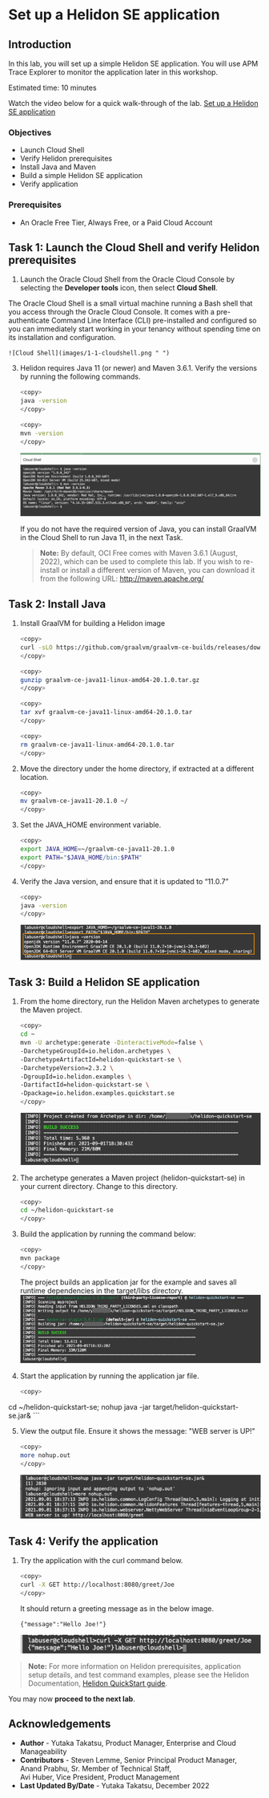 # Set up a Helidon SE application

## Introduction

In this lab, you will set up a simple Helidon SE application. You will use APM Trace Explorer to monitor the application later in this workshop.

Estimated time: 10 minutes

Watch the video below for a quick walk-through of the lab.
[Set up a Helidon SE application](videohub:1_y2og8t4n)

### Objectives

* Launch Cloud Shell
*	Verify Helidon prerequisites
*	Install Java and Maven
*	Build a simple Helidon SE application
*	Verify application


### Prerequisites

* An Oracle Free Tier, Always Free, or a Paid Cloud Account


## Task 1: Launch the Cloud Shell and verify Helidon prerequisites

1. Launch the Oracle Cloud Shell from the Oracle Cloud Console by selecting the **Developer tools** icon, then select **Cloud Shell**.

  The Oracle Cloud Shell is a small virtual machine running a Bash shell that you access through the Oracle Cloud Console. It comes with a pre-authenticate Command Line Interface (CLI) pre-installed and configured so you can immediately start working in your tenancy without spending time on its installation and configuration.

	![Cloud Shell](images/1-1-cloudshell.png " ")
3. Helidon requires Java 11 (or newer) and Maven 3.6.1. Verify the versions by running the following commands.

	``` bash
	<copy>
	java -version
	</copy>
	```
	``` bash
	<copy>
	mvn -version
	</copy>
	```

  	![Cloud Shell](images/01-01-cloudshell.png " ")

	If you do not have the required version of Java, you can install GraalVM in the Cloud Shell to run Java 11, in the next Task.

    >**Note:** By default, OCI Free comes with Maven 3.6.1 (August, 2022), which can be used to complete this lab. If you wish to re-install or install a different version of Maven, you can download it from the following URL: http://maven.apache.org/


## Task 2: Install Java

1.	Install GraalVM for building a Helidon image


	``` bash
	<copy>
	curl -sLO https://github.com/graalvm/graalvm-ce-builds/releases/download/vm-20.1.0/graalvm-ce-java11-linux-amd64-20.1.0.tar.gz
	</copy>
	```
	``` bash
	<copy>
	gunzip graalvm-ce-java11-linux-amd64-20.1.0.tar.gz
	</copy>
	```
	``` bash
	<copy>
	tar xvf graalvm-ce-java11-linux-amd64-20.1.0.tar
	</copy>
	```
	``` bash
	<copy>
	rm graalvm-ce-java11-linux-amd64-20.1.0.tar
	</copy>
	```
2. Move the directory under the home directory, if extracted at a different location.
	``` bash
	<copy>
	mv graalvm-ce-java11-20.1.0 ~/
	</copy>
	```
3. Set the JAVA_HOME environment variable.
	``` bash
	<copy>
	export JAVA_HOME=~/graalvm-ce-java11-20.1.0
	export PATH="$JAVA_HOME/bin:$PATH"
	</copy>
	```

2. Verify the Java version, and ensure that it is updated to “11.0.7”

	``` bash
	<copy>
	java -version
	</copy>
	```
	![Cloud Shell](images/2-1-java.png " ")


## Task 3:  Build a Helidon SE application

1.	From the home directory, run the Helidon Maven archetypes to generate the Maven project.
	``` bash
	<copy>
	cd ~
	mvn -U archetype:generate -DinteractiveMode=false \
    -DarchetypeGroupId=io.helidon.archetypes \
    -DarchetypeArtifactId=helidon-quickstart-se \
    -DarchetypeVersion=2.3.2 \
    -DgroupId=io.helidon.examples \
    -DartifactId=helidon-quickstart-se \
    -Dpackage=io.helidon.examples.quickstart.se
	</copy>
	```
	![Cloud Shell](images/3-1-helidon.png " ")


2.	The archetype generates a Maven project (helidon-quickstart-se) in your current directory. Change to this directory.
	``` bash
	<copy>
	cd ~/helidon-quickstart-se
	</copy>
	```
3.	Build the application by running the command below:
	``` bash
	<copy>
	mvn package
	</copy>
	```
	The project builds an application jar for the example and saves all runtime dependencies in the target/libs directory.
	![Cloud Shell](images/3-2-helidon.png " ")

4.	Start the application by running the application jar file.
	``` bash
	<copy>
  cd ~/helidon-quickstart-se;
	nohup java -jar target/helidon-quickstart-se.jar&
	</copy>
	```


5. View the output file. Ensure it shows the message: "WEB server is UP!"
	``` bash
	<copy>
	more nohup.out
	</copy>
	```
	![Cloud Shell](images/3-3-helidon.png " ")


## Task 4: Verify the application

1.	Try the application with the curl command below.
	``` bash
	<copy>
	curl -X GET http://localhost:8080/greet/Joe
	</copy>
	```
	It should return a greeting message as in the below image.

		{"message":"Hello Joe!"}

	![Cloud Shell](images/4-1-helidon.png " ")

>**Note:** For more information on Helidon prerequisites, application setup details, and test command examples, please see the Helidon Documentation, [Helidon QuickStart guide](https://helidon.io/docs/latest/#/se/guides/02_quickstart).



You may now **proceed to the next lab**.

## Acknowledgements

- **Author** - Yutaka Takatsu, Product Manager, Enterprise and Cloud Manageability
- **Contributors** - Steven Lemme, Senior Principal Product Manager,    
Anand Prabhu, Sr. Member of Technical Staff,  
Avi Huber, Vice President, Product Management
- **Last Updated By/Date** - Yutaka Takatsu, December 2022
